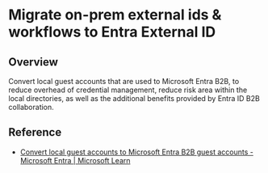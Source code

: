 #  Migrate on-prem external ids & workflows to Entra External ID

## Overview

Convert local guest accounts that are used to Microsoft Entra B2B, to reduce overhead of credential management, reduce risk area within the local directories, as well as the additional benefits provided by Entra ID B2B collaboration.

## Reference
* [Convert local guest accounts to Microsoft Entra B2B guest accounts - Microsoft Entra | Microsoft Learn](https://learn.microsoft.com/entra/architecture/10-secure-local-guest)
